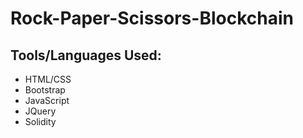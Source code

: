 # Rock-Paper-Scissors-Blockchain

## Tools/Languages Used:

- HTML/CSS
- Bootstrap
- JavaScript
- JQuery
- Solidity
